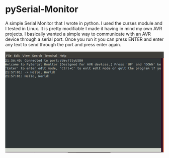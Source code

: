 # pySerial-Monitor
A simple Serial Monitor that I wrote in python.
I used the curses module and I tested in Linux.
It is pretty modifiable I made it having in mind my own AVR projects. I basically wanted a simple way to communicate with an AVR device through a serial port.
Once you run it you can press ENTER and enter any text to send through the port and press enter again.

![alt text](https://github.com/periklis92/pySerial-Monitor/blob/master/pySerial-Monitor_screen.png)

